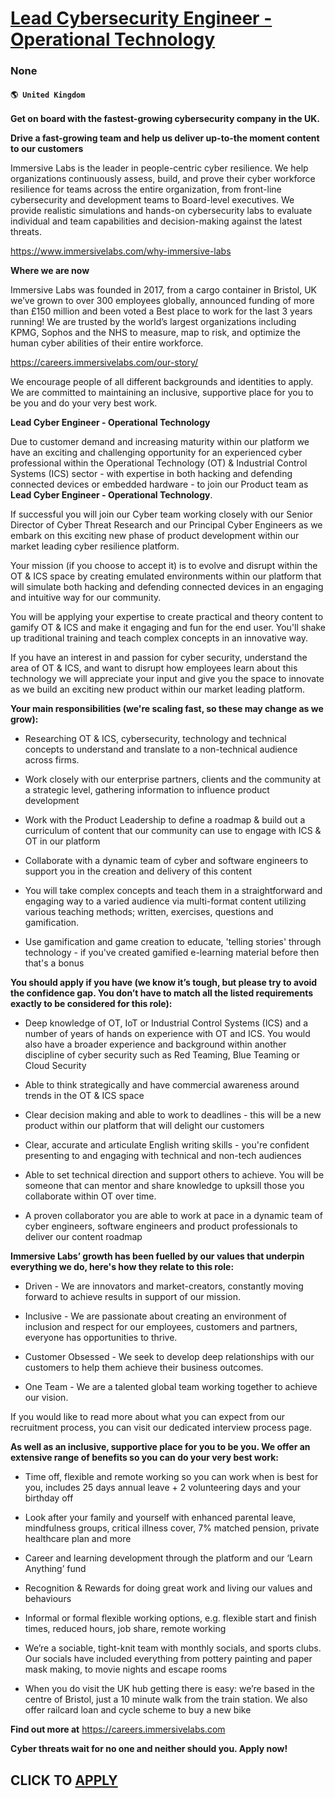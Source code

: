 # [Lead Cybersecurity Engineer - Operational Technology](https://www.remotewlb.com/apply/lead-cybersecurity-engineer-operational-technology)  
### None  
#### `🌎 United Kingdom`  

**Get on board with the fastest-growing cybersecurity company in the UK.**

 **Drive a fast-growing team and help us deliver up-to-the moment content to our customers**

Immersive Labs is the leader in people-centric cyber resilience. We help organizations continuously assess, build, and prove their cyber workforce resilience for teams across the entire organization, from front-line cybersecurity and development teams to Board-level executives. We provide realistic simulations and hands-on cybersecurity labs to evaluate individual and team capabilities and decision-making against the latest threats.

https://www.immersivelabs.com/why-immersive-labs

 **Where we are now**

Immersive Labs was founded in 2017, from a cargo container in Bristol, UK we’ve grown to over 300 employees globally, announced funding of more than £150 million and been voted a Best place to work for the last 3 years running! We are trusted by the world’s largest organizations including KPMG, Sophos and the NHS to measure, map to risk, and optimize the human cyber abilities of their entire workforce.

https://careers.immersivelabs.com/our-story/

We encourage people of all different backgrounds and identities to apply. We are committed to maintaining an inclusive, supportive place for you to be you and do your very best work.

 **Lead Cyber Engineer - Operational Technology**

Due to customer demand and increasing maturity within our platform we have an exciting and challenging opportunity for an experienced cyber professional within the Operational Technology (OT) & Industrial Control Systems (ICS) sector - with expertise in both hacking and defending connected devices or embedded hardware - to join our Product team as **Lead Cyber Engineer - Operational Technology**.

If successful you will join our Cyber team working closely with our Senior Director of Cyber Threat Research and our Principal Cyber Engineers as we embark on this exciting new phase of product development within our market leading cyber resilience platform.

Your mission (if you choose to accept it) is to evolve and disrupt within the OT & ICS space by creating emulated environments within our platform that will simulate both hacking and defending connected devices in an engaging and intuitive way for our community.

You will be applying your expertise to create practical and theory content to gamify OT & ICS and make it engaging and fun for the end user. You'll shake up traditional training and teach complex concepts in an innovative way.

If you have an interest in and passion for cyber security, understand the area of OT & ICS, and want to disrupt how employees learn about this technology we will appreciate your input and give you the space to innovate as we build an exciting new product within our market leading platform.

 **Your main responsibilities (we're scaling fast, so these may change as we grow):**

  * Researching OT & ICS, cybersecurity, technology and technical concepts to understand and translate to a non-technical audience across firms.

  * Work closely with our enterprise partners, clients and the community at a strategic level, gathering information to influence product development

  * Work with the Product Leadership to define a roadmap & build out a curriculum of content that our community can use to engage with ICS & OT in our platform

  * Collaborate with a dynamic team of cyber and software engineers to support you in the creation and delivery of this content

  * You will take complex concepts and teach them in a straightforward and engaging way to a varied audience via multi-format content utilizing various teaching methods; written, exercises, questions and gamification.

  * Use gamification and game creation to educate, 'telling stories' through technology - if you've created gamified e-learning material before then that's a bonus

 **You should apply if you have ​​(we know it’s tough, but please try to avoid the ​​confidence gap​.​​ You don’t have to match all the listed requirements exactly to be considered for this role):**

  * Deep knowledge of OT, IoT or Industrial Control Systems (ICS) and a number of years of hands on experience with OT and ICS. You would also have a broader experience and background within another discipline of cyber security such as Red Teaming, Blue Teaming or Cloud Security 

  * Able to think strategically and have commercial awareness around trends in the OT & ICS space

  * Clear decision making and able to work to deadlines - this will be a new product within our platform that will delight our customers 

  * Clear, accurate and articulate English writing skills - you're confident presenting to and engaging with technical and non-tech audiences

  * Able to set technical direction and support others to achieve. You will be someone that can mentor and share knowledge to upksill those you collaborate within OT over time.

  * A proven collaborator you are able to work at pace in a dynamic team of cyber engineers, software engineers and product professionals to deliver our content roadmap 

**Immersive Labs’ growth has been fuelled by our values that underpin everything we do, here's how they relate to this role:**

  * Driven - We are innovators and market-creators, constantly moving forward to achieve results in support of our mission.

  * Inclusive - We are passionate about creating an environment of inclusion and respect for our employees, customers and partners, everyone has opportunities to thrive.

  * Customer Obsessed - We seek to develop deep relationships with our customers to help them achieve their business outcomes.

  * One Team - We are a talented global team working together to achieve our vision.

If you would like to read more about what you can expect from our recruitment process, you can visit our dedicated interview process page.

 **As well as an inclusive, supportive place for you to be you. We offer an extensive range of benefits so you can do your very best work:**

  * Time off, flexible and remote working so you can work when is best for you, includes 25 days annual leave + 2 volunteering days and your birthday off

  * Look after your family and yourself with enhanced parental leave, mindfulness groups, critical illness cover, 7% matched pension, private healthcare plan and more

  * Career and learning development through the platform and our ‘Learn Anything’ fund

  * Recognition & Rewards for doing great work and living our values and behaviours

  * Informal or formal flexible working options, e.g. flexible start and finish times, reduced hours, job share, remote working

  * We’re a sociable, tight-knit team with monthly socials, and sports clubs. Our socials have included everything from pottery painting and paper mask making, to movie nights and escape rooms

  * When you do visit the UK hub getting there is easy: we’re based in the centre of Bristol, just a 10 minute walk from the train station. We also offer railcard loan and cycle scheme to buy a new bike

 **Find out more at** https://careers.immersivelabs.com

 **Cyber threats wait for no one and neither should you. Apply now!**

  
## CLICK TO [APPLY](https://www.remotewlb.com/apply/lead-cybersecurity-engineer-operational-technology)

